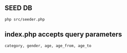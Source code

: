 ## SEED DB  
    php src/seeder.php

## index.php accepts query parameters
    category, gender, age, age_from, age_to